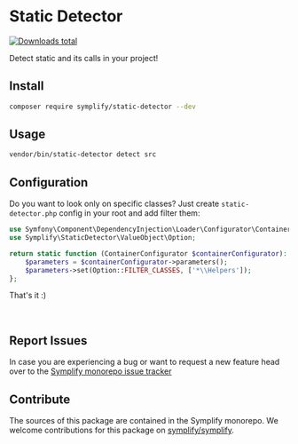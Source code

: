# Static Detector



[![Downloads total](https://img.shields.io/packagist/dt/symplify/static-detector.svg?style=flat-square)](https://packagist.org/packages/symplify/static-detector/stats)

Detect static and its calls in your project!

## Install

```bash
composer require symplify/static-detector --dev
```

## Usage

```bash
vendor/bin/static-detector detect src
```

## Configuration

Do you want to look only on specific classes? Just create `static-detector.php` config in your root and add filter them:

```php
use Symfony\Component\DependencyInjection\Loader\Configurator\ContainerConfigurator;
use Symplify\StaticDetector\ValueObject\Option;

return static function (ContainerConfigurator $containerConfigurator): void {
    $parameters = $containerConfigurator->parameters();
    $parameters->set(Option::FILTER_CLASSES, ['*\\Helpers']);
};
```

That's it :)

<br>

## Report Issues

In case you are experiencing a bug or want to request a new feature head over to the [Symplify monorepo issue tracker](https://github.com/symplify/symplify/issues)

## Contribute

The sources of this package are contained in the Symplify monorepo. We welcome contributions for this package on [symplify/symplify](https://github.com/symplify/symplify).
